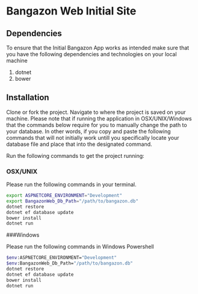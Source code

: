 # Bangazon Web Initial Site

## Dependencies

To ensure that the Initial Bangazon App works as intended make sure that you have the following dependencies and technologies on your local machine

1. dotnet
2. bower

## Installation

Clone or fork the project. Navigate to where the project is saved on your machine.
Please note that if running the application in OSX/UNIX/Windows that the commands below require for you to manually change the path to your database.
In other words, if you copy and paste the following commands that will not initially work untill you specifically locate your database file and place that into the designated command. 

Run the following commands to get the project running:

### OSX/UNIX

Please run the following commands in your terminal. 

```Bash
export ASPNETCORE_ENVIRONMENT="Development"
export BangazonWeb_Db_Path="/path/to/bangazon.db"
dotnet restore
dotnet ef database update
bower install
dotnet run
```

###Windows

Please run the following commands in Windows Powershell

```Bash
$env:ASPNETCORE_ENVIRONMENT="Development"
$env:BangazonWeb_Db_Path="/path/to/bangazon.db"
dotnet restore
dotnet ef database update
bower install
dotnet run
```

